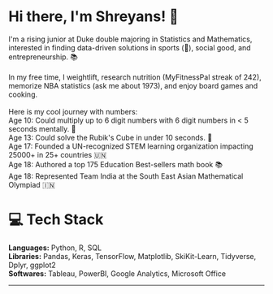 # Hi there, I'm Shreyans! 👋
I'm a rising junior at Duke double majoring in Statistics and Mathematics, interested in finding data-driven solutions in sports (🏀), social good, and entrepreneurship. 📚 
<br><br>
In my free time, I weightlift, research nutrition (MyFitnessPal streak of 242), memorize NBA statistics (ask me about 1973), and enjoy board games and cooking.
<br><br>Here is my cool journey with numbers:
<br>Age 10: Could multiply up to 6 digit numbers with 6 digit numbers in < 5 seconds mentally. 🔢 
<br>Age 13: Could solve the Rubik's Cube in under 10 seconds. 🧩 
<br>Age 17: Founded a UN-recognized STEM learning organization impacting 25000+ in 25+ countries 🇺🇳
<br>Age 18: Authored a top 175 Education Best-sellers math book 📚
<br>Age 18: Represented Team India at the South East Asian Mathematical Olympiad 🇮🇳

# 💻 **Tech Stack**
**Languages:** Python, R, SQL<br>
**Libraries:** Pandas, Keras, TensorFlow, Matplotlib, SkiKit-Learn, Tidyverse, Dplyr, ggplot2<br>
**Softwares:** Tableau, PowerBI, Google Analytics, Microsoft Office

---

